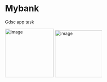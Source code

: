 # Mybank
Gdsc app task

<img width="160" alt="image" src="https://user-images.githubusercontent.com/102247811/200345516-08f5ee16-0b48-4b65-9d67-90e07a47ae2c.png">
<img width="155" alt="image" src="https://user-images.githubusercontent.com/102247811/200366477-3c6c8d23-8eb7-4cb6-8888-5026cd4ff927.png">



